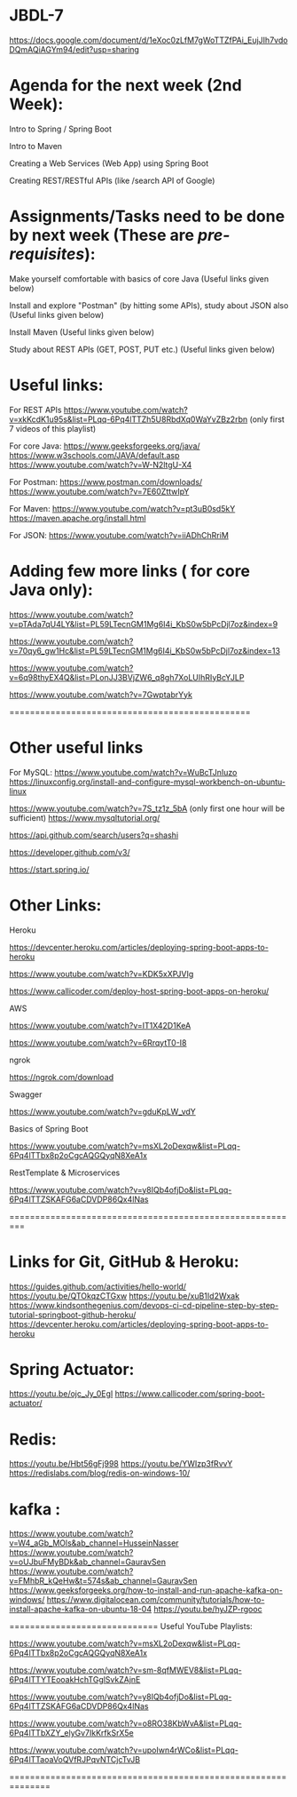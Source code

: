 # JBDL-7

https://docs.google.com/document/d/1eXoc0zLfM7gWoTTZfPAi_EujJIh7vdoDQmAQiAGYm94/edit?usp=sharing

# Agenda for the next week (2nd Week):

Intro to Spring / Spring Boot

Intro to Maven

Creating a Web Services (Web App) using Spring Boot

Creating REST/RESTful APIs (like /search API of Google)


# Assignments/Tasks need to be done by next week (These are *pre-requisites*):

Make yourself comfortable with basics of core Java (Useful links given below)

Install and explore "Postman" (by hitting some APIs), study about JSON also (Useful links given below)

Install Maven (Useful links given below)

Study about REST APIs (GET, POST, PUT etc.) (Useful links given below)

# Useful links:

For REST APIs https://www.youtube.com/watch?v=xkKcdK1u95s&list=PLqq-6Pq4lTTZh5U8RbdXq0WaYvZBz2rbn (only first 7 videos of this playlist)

For core Java: https://www.geeksforgeeks.org/java/ https://www.w3schools.com/JAVA/default.asp https://www.youtube.com/watch?v=W-N2ltgU-X4

For Postman: https://www.postman.com/downloads/ https://www.youtube.com/watch?v=7E60ZttwIpY

For Maven: https://www.youtube.com/watch?v=pt3uB0sd5kY https://maven.apache.org/install.html

For JSON: https://www.youtube.com/watch?v=iiADhChRriM

# Adding few more links ( for core Java only): 

https://www.youtube.com/watch?v=pTAda7qU4LY&list=PL59LTecnGM1Mg6I4i_KbS0w5bPcDjl7oz&index=9

https://www.youtube.com/watch?v=70qy6_gw1Hc&list=PL59LTecnGM1Mg6I4i_KbS0w5bPcDjl7oz&index=13 

https://www.youtube.com/watch?v=6q98thyEX4Q&list=PLonJJ3BVjZW6_q8gh7XoLUIhRIyBcYJLP

https://www.youtube.com/watch?v=7GwptabrYyk

=============================================== 

# Other useful links

For MySQL: https://www.youtube.com/watch?v=WuBcTJnIuzo https://linuxconfig.org/install-and-configure-mysql-workbench-on-ubuntu-linux

https://www.youtube.com/watch?v=7S_tz1z_5bA (only first one hour will be sufficient) https://www.mysqltutorial.org/

https://api.github.com/search/users?q=shashi

https://developer.github.com/v3/

https://start.spring.io/

# Other Links:

Heroku

https://devcenter.heroku.com/articles/deploying-spring-boot-apps-to-heroku

https://www.youtube.com/watch?v=KDK5xXPJVIg

https://www.callicoder.com/deploy-host-spring-boot-apps-on-heroku/


AWS

https://www.youtube.com/watch?v=IT1X42D1KeA

https://www.youtube.com/watch?v=6RrqytT0-I8

ngrok

https://ngrok.com/download

Swagger

https://www.youtube.com/watch?v=gduKpLW_vdY


Basics of Spring Boot

https://www.youtube.com/watch?v=msXL2oDexqw&list=PLqq-6Pq4lTTbx8p2oCgcAQGQyqN8XeA1x

RestTemplate & Microservices

https://www.youtube.com/watch?v=y8IQb4ofjDo&list=PLqq-6Pq4lTTZSKAFG6aCDVDP86Qx4lNas

=========================================================

# Links for Git, GitHub & Heroku:
https://guides.github.com/activities/hello-world/
https://youtu.be/QTOkqzCTGxw
https://youtu.be/xuB1Id2Wxak
https://www.kindsonthegenius.com/devops-ci-cd-pipeline-step-by-step-tutorial-springboot-github-heroku/
https://devcenter.heroku.com/articles/deploying-spring-boot-apps-to-heroku



# Spring Actuator:
https://youtu.be/ojc_Jy_0EgI
https://www.callicoder.com/spring-boot-actuator/



# Redis:
https://youtu.be/Hbt56gFj998
https://youtu.be/YWIzp3fRvvY
https://redislabs.com/blog/redis-on-windows-10/


# kafka :
https://www.youtube.com/watch?v=W4_aGb_MOls&ab_channel=HusseinNasser
https://www.youtube.com/watch?v=oUJbuFMyBDk&ab_channel=GauravSen
https://www.youtube.com/watch?v=FMhbR_kQeHw&t=574s&ab_channel=GauravSen
https://www.geeksforgeeks.org/how-to-install-and-run-apache-kafka-on-windows/
https://www.digitalocean.com/community/tutorials/how-to-install-apache-kafka-on-ubuntu-18-04
https://youtu.be/hyJZP-rgooc



============================= Useful YouTube Playlists:

https://www.youtube.com/watch?v=msXL2oDexqw&list=PLqq-6Pq4lTTbx8p2oCgcAQGQyqN8XeA1x

https://www.youtube.com/watch?v=sm-8qfMWEV8&list=PLqq-6Pq4lTTYTEooakHchTGglSvkZAjnE

https://www.youtube.com/watch?v=y8IQb4ofjDo&list=PLqq-6Pq4lTTZSKAFG6aCDVDP86Qx4lNas

https://www.youtube.com/watch?v=o8RO38KbWvA&list=PLqq-6Pq4lTTbXZY_elyGv7IkKrfkSrX5e

https://www.youtube.com/watch?v=upoIwn4rWCo&list=PLqq-6Pq4lTTaoaVoQVfRJPqvNTCjcTvJB

==============================================================
